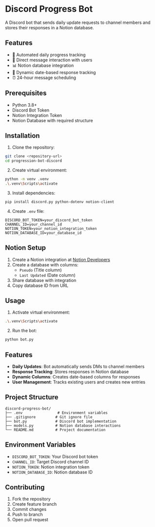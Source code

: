 # Discord Progress Bot

A Discord bot that sends daily update requests to channel members and stores their responses in a Notion database.

## Features

- 🤖 Automated daily progress tracking
- 📝 Direct message interaction with users
- 📊 Notion database integration
- 📅 Dynamic date-based response tracking
- ⏰ 24-hour message scheduling

## Prerequisites

- Python 3.8+
- Discord Bot Token
- Notion Integration Token
- Notion Database with required structure

## Installation

1. Clone the repository:
```bash
git clone <repository-url>
cd progression-bot-discord
```

2. Create virtual environment:
```bash
python -m venv .venv
.\.venv\Scripts\activate
```

3. Install dependencies:
```bash
pip install discord.py python-dotenv notion-client
```

4. Create `.env` file:
```properties
DISCORD_BOT_TOKEN=your_discord_bot_token
CHANNEL_ID=your_channel_id
NOTION_TOKEN=your_notion_integration_token
NOTION_DATABASE_ID=your_database_id
```

## Notion Setup

1. Create a Notion integration at [Notion Developers](https://www.notion.so/my-integrations)
2. Create a database with columns:
   - `Pseudo` (Title column)
   - `Last Updated` (Date column)
3. Share database with integration
4. Copy database ID from URL

## Usage

1. Activate virtual environment:
```bash
.\.venv\Scripts\activate
```

2. Run the bot:
```bash
python bot.py
```

## Features

- **Daily Updates**: Bot automatically sends DMs to channel members
- **Response Tracking**: Stores responses in Notion database
- **Dynamic Columns**: Creates date-based columns for responses
- **User Management**: Tracks existing users and creates new entries

## Project Structure

```
discord-progress-bot/
├── .env                # Environment variables
├── .gitignore         # Git ignore file
├── bot.py             # Discord bot implementation
├── models.py          # Notion database interactions
└── README.md          # Project documentation
```

## Environment Variables

- `DISCORD_BOT_TOKEN`: Your Discord bot token
- `CHANNEL_ID`: Target Discord channel ID
- `NOTION_TOKEN`: Notion integration token
- `NOTION_DATABASE_ID`: Notion database ID

## Contributing

1. Fork the repository
2. Create feature branch
3. Commit changes
4. Push to branch
5. Open pull request
